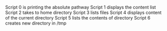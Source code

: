 Script 0 is printing the absolute pathway
Script 1 displays the content list
Script 2 takes to home directory
Script 3 lists files
Script 4 displays content of the current directory
Script 5 lists the contents of directory
Script 6 creates new directory in /tmp
